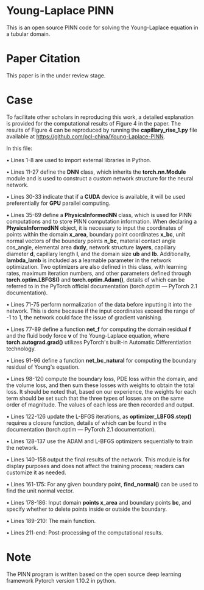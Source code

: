 # Young-Laplace PINN
This is an open source PINN code for solving the Young-Laplace equation in a tubular domain.
# Paper Citation
This paper is in the under review stage.
# Case
To facilitate other scholars in reproducing this work, a detailed explanation is provided for the computational results of Figure 4 in the paper. The results of Figure 4 can be reproduced by running the **capillary_rise_1.py** file available at https://github.com/pcl-china/Young-Laplace-PINN.

In this file:

•	Lines 1-8 are used to import external libraries in Python.

•	Lines 11-27 define the **DNN** class, which inherits the **torch.nn.Module** module and is used to construct a custom network structure for the neural network.

•	Lines 30-33 indicate that if a **CUDA** device is available, it will be used preferentially for **GPU** parallel computing.

•	Lines 35-69 define a **PhysicsInformedNN** class, which is used for PINN computations and to store PINN computation information. When declaring a **PhysicsInformedNN** object, it is necessary to input the coordinates of points within the domain **x_area**, boundary point coordinates **x_bc**, unit normal vectors of the boundary points **n_bc**, material contact angle cos_angle, elemental area **dxdy**, network structure **layers**, capillary diameter **d**, capillary length **l**, and the domain size **ub** and **lb**. Additionally, **lambda_lamb** is included as a learnable parameter in the network optimization. Two optimizers are also defined in this class, with learning rates, maximum iteration numbers, and other parameters defined through **torch.optim.LBFGS()** and **torch.optim.Adam()**, details of which can be referred to in the PyTorch official documentation (torch.optim — PyTorch 2.1 documentation).

•	Lines 71-75 perform normalization of the data before inputting it into the network. This is done because if the input coordinates exceed the range of -1 to 1, the network could face the issue of gradient vanishing.

•	Lines 77-89 define a function **net_f** for computing the domain residual **f** and the fluid body force **v** of the Young-Laplace equation, where **torch.autograd.grad()** utilizes PyTorch's built-in Automatic Differentiation technology.

•	Lines 91-96 define a function **net_bc_natural** for computing the boundary residual of Young's equation.

•	Lines 98-120 compute the boundary loss, PDE loss within the domain, and the volume loss, and then sum these losses with weights to obtain the total loss. It should be noted that, based on our experience, the weights for each term should be set such that the three types of losses are on the same order of magnitude. The values of each loss are then recorded and output.

•	Lines 122-126 update the L-BFGS iterations, as **optimizer_LBFGS.step()** requires a closure function, details of which can be found in the documentation (torch.optim — PyTorch 2.1 documentation).

•	Lines 128-137 use the ADAM and L-BFGS optimizers sequentially to train the network.

•	Lines 140-158 output the final results of the network. This module is for display purposes and does not affect the training process; readers can customize it as needed.

•	Lines 161-175: For any given boundary point, **find_normal()** can be used to find the unit normal vector.

•	Lines 178-186: Input domain **points x_area** and boundary points **bc**, and specify whether to delete points inside or outside the boundary.

•	Lines 189-210: The main function.

•	Lines 211-end: Post-processing of the computational results.

# Note
The PINN program is written based on the open source deep learning framework Pytorch version 1.10.2 in python.
